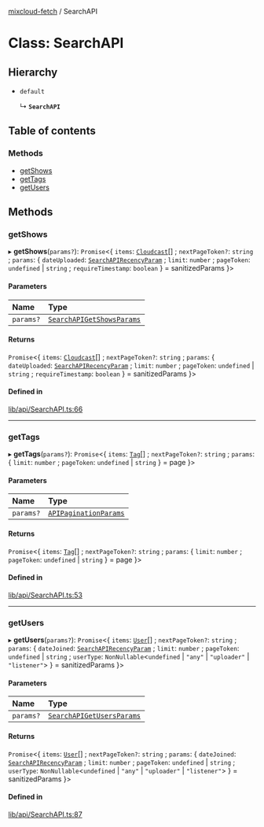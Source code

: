 [mixcloud-fetch](../README.md) / SearchAPI

# Class: SearchAPI

## Hierarchy

- `default`

  ↳ **`SearchAPI`**

## Table of contents

### Methods

- [getShows](SearchAPI.md#getshows)
- [getTags](SearchAPI.md#gettags)
- [getUsers](SearchAPI.md#getusers)

## Methods

### getShows

▸ **getShows**(`params?`): `Promise`\<\{ `items`: [`Cloudcast`](../interfaces/Cloudcast.md)[] ; `nextPageToken?`: `string` ; `params`: \{ `dateUploaded`: [`SearchAPIRecencyParam`](../README.md#searchapirecencyparam) ; `limit`: `number` ; `pageToken`: `undefined` \| `string` ; `requireTimestamp`: `boolean`  } = sanitizedParams }\>

#### Parameters

| Name | Type |
| :------ | :------ |
| `params?` | [`SearchAPIGetShowsParams`](../interfaces/SearchAPIGetShowsParams.md) |

#### Returns

`Promise`\<\{ `items`: [`Cloudcast`](../interfaces/Cloudcast.md)[] ; `nextPageToken?`: `string` ; `params`: \{ `dateUploaded`: [`SearchAPIRecencyParam`](../README.md#searchapirecencyparam) ; `limit`: `number` ; `pageToken`: `undefined` \| `string` ; `requireTimestamp`: `boolean`  } = sanitizedParams }\>

#### Defined in

[lib/api/SearchAPI.ts:66](https://github.com/patrickkfkan/mixcloud-fetch/blob/1cf2daf/src/lib/api/SearchAPI.ts#L66)

___

### getTags

▸ **getTags**(`params?`): `Promise`\<\{ `items`: [`Tag`](../interfaces/Tag.md)[] ; `nextPageToken?`: `string` ; `params`: \{ `limit`: `number` ; `pageToken`: `undefined` \| `string`  } = page }\>

#### Parameters

| Name | Type |
| :------ | :------ |
| `params?` | [`APIPaginationParams`](../interfaces/APIPaginationParams.md) |

#### Returns

`Promise`\<\{ `items`: [`Tag`](../interfaces/Tag.md)[] ; `nextPageToken?`: `string` ; `params`: \{ `limit`: `number` ; `pageToken`: `undefined` \| `string`  } = page }\>

#### Defined in

[lib/api/SearchAPI.ts:53](https://github.com/patrickkfkan/mixcloud-fetch/blob/1cf2daf/src/lib/api/SearchAPI.ts#L53)

___

### getUsers

▸ **getUsers**(`params?`): `Promise`\<\{ `items`: [`User`](../interfaces/User.md)[] ; `nextPageToken?`: `string` ; `params`: \{ `dateJoined`: [`SearchAPIRecencyParam`](../README.md#searchapirecencyparam) ; `limit`: `number` ; `pageToken`: `undefined` \| `string` ; `userType`: `NonNullable`\<`undefined` \| ``"any"`` \| ``"uploader"`` \| ``"listener"``\>  } = sanitizedParams }\>

#### Parameters

| Name | Type |
| :------ | :------ |
| `params?` | [`SearchAPIGetUsersParams`](../interfaces/SearchAPIGetUsersParams.md) |

#### Returns

`Promise`\<\{ `items`: [`User`](../interfaces/User.md)[] ; `nextPageToken?`: `string` ; `params`: \{ `dateJoined`: [`SearchAPIRecencyParam`](../README.md#searchapirecencyparam) ; `limit`: `number` ; `pageToken`: `undefined` \| `string` ; `userType`: `NonNullable`\<`undefined` \| ``"any"`` \| ``"uploader"`` \| ``"listener"``\>  } = sanitizedParams }\>

#### Defined in

[lib/api/SearchAPI.ts:87](https://github.com/patrickkfkan/mixcloud-fetch/blob/1cf2daf/src/lib/api/SearchAPI.ts#L87)

